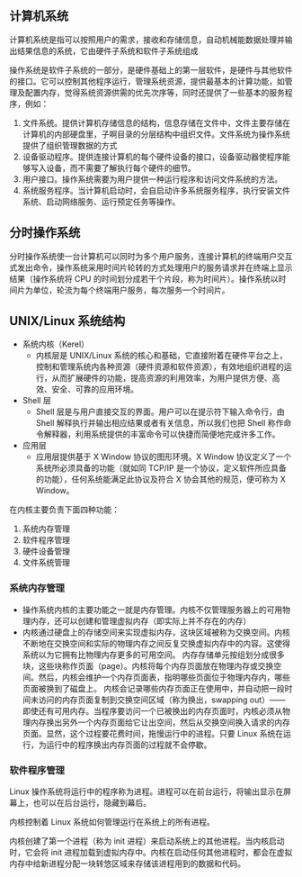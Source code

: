 ## 计算机系统

计算机系统是指可以按照用户的需求，接收和存储信息，自动机械能数据处理并输出结果信息的系统，它由硬件子系统和软件子系统组成

操作系统是软件子系统的一部分，是硬件基础上的第一层软件，是硬件与其他软件的接口。它可以控制其他程序运行，管理系统资源，提供最基本的计算功能，如管理及配置内存，觉得系统资源供需的优先次序等，同时还提供了一些基本的服务程序，例如：

1. 文件系统。提供计算机存储信息的结构，信息存储在文件中，文件主要存储在计算机的内部硬盘里，子啊目录的分层结构中组织文件。文件系统为操作系统提供了组织管理数据的方式
2. 设备驱动程序。提供连接计算机的每个硬件设备的接口，设备驱动器使程序能够写入设备，而不需要了解执行每个硬件的细节。
3. 用户接口。操作系统需要为用户提供一种运行程序和访问文件系统的方法。
4. 系统服务程序。当计算机启动时，会自启动许多系统服务程序，执行安装文件系统、启动网络服务、运行预定任务等操作。

## 分时操作系统

分时操作系统使一台计算机可以同时为多个用户服务，连接计算机的终端用户交互式发出命令，操作系统采用时间片轮转的方式处理用户的服务请求并在终端上显示结果（操作系统将 CPU 的时间划分成若干个片段，称为时间片）。操作系统以时间片为单位，轮流为每个终端用户服务，每次服务一个时间片。

## UNIX/Linux 系统结构

- 系统内核（Kerel）
	- 内核层是 UNIX/Linux 系统的核心和基础，它直接附着在硬件平台之上，控制和管理系统内各种资源（硬件资源和软件资源），有效地组织进程的运行，从而扩展硬件的功能，提高资源的利用效率，为用户提供方便、高效、安全、可靠的应用环境。
- Shell 层
	- Shell 层是与用户直接交互的界面。用户可以在提示符下输入命令行，由 Shell 解释执行并输出相应结果或者有关信息，所以我们也把 Shell 称作命令解释器，利用系统提供的丰富命令可以快捷而简便地完成许多工作。
- 应用层
	- 应用层提供基于 X Window 协议的图形环境。X Window 协议定义了一个系统所必须具备的功能（就如同 TCP/IP 是一个协议，定义软件所应具备的功能），任何系统能满足此协议及符合 X 协会其他的规范，便可称为 X Window。


在内核主要负责下面四种功能：
1. 系统内存管理
2. 软件程序管理
3. 硬件设备管理
4. 文件系统管理

### 系统内存管理

- 操作系统内核的主要功能之一就是内存管理。内核不仅管理服务器上的可用物理内存，还可以创建和管理虚拟内存（即实际上并不存在的内存）
- 内核通过硬盘上的存储空间来实现虚拟内存，这块区域被称为交换空间。内核不断地在交换空间和实际的物理内存之间反复交换虚拟内存中的内容。这使得系统以为它拥有比物理内存更多的可用空间。
内存存储单元按组划分成很多块，这些块称作页面（page）。内核将每个内存页面放在物理内存或交换空间。然后，内核会维护一个内存页面表，指明哪些页面位于物理内存内，哪些页面被换到了磁盘上。
内核会记录哪些内存页面正在使用中，并自动把一段时间未访问的内存页面复制到交换空间区域（称为换出，swapping out）——即使还有可用内存。当程序要访问一个已被换出的内存页面时，内核必须从物理内存换出另外一个内存页面给它让出空间，然后从交换空间换入请求的内存页面。显然，这个过程要花费时间，拖慢运行中的进程。只要 Linux 系统在运行，为运行中的程序换出内存页面的过程就不会停歇。

### 软件程序管理

Linux 操作系统将运行中的程序称为进程。进程可以在前台运行，将输出显示在屏幕上，也可以在后台运行，隐藏到幕后。

内核控制着 Linux 系统如何管理运行在系统上的所有进程。

内核创建了第一个进程（称为 init 进程）来启动系统上的其他进程。当内核启动时，它会将 init 进程加载到虚拟内存中。内核在启动任何其他进程时，都会在虚拟内存中给新进程分配一块转悠区域来存储该进程用到的数据和代码。

